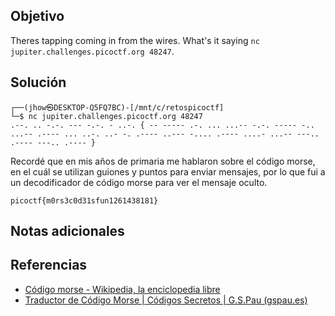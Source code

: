 ## Objetivo
Theres tapping coming in from the wires. What's it saying `nc jupiter.challenges.picoctf.org 48247`.
## Solución
```
┌──(jhow㉿DESKTOP-Q5FQ7BC)-[/mnt/c/retospicoctf]
└─$ nc jupiter.challenges.picoctf.org 48247
.--. .. -.-. --- -.-. - ..-. { -- ----- .-. ... ...-- -.-. ----- -.. ...-- .---- ... ..-. ..- -. .---- ..--- -.... .---- ....- ...-- ---.. .---- ---.. .---- }
```
Recordé que en mis años de primaria me hablaron sobre el código morse, en el cuál se utilizan guiones y puntos para enviar mensajes, por lo que fui a un decodificador de código morse para ver el mensaje oculto.

```
picoctf{m0rs3c0d31sfun1261438181}
```
## Notas adicionales

## Referencias
+ [Código morse - Wikipedia, la enciclopedia libre](https://es.wikipedia.org/wiki/C%C3%B3digo_morse)
+ [Traductor de Código Morse | Códigos Secretos | G.S.Pau (gspau.es)](https://www.gspau.es/traductor-morse/)
